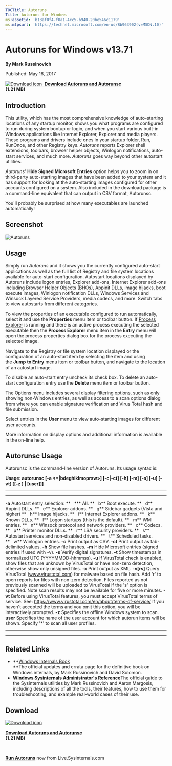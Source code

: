 ```yaml
--- 
TOCTitle: Autoruns
Title: Autoruns for Windows
ms:assetid: 'b13af0f4-f0a1-4cc5-b940-20be546c1179'
ms:mtpsurl: 'https://technet.microsoft.com/en-us/Bb963902(v=MSDN.10)'
---
```


Autoruns for Windows v13.71
===========================

**By Mark Russinovich**

Published: May 16, 2017

[![Download
icon](/media/landing/sysinternals/download_sm.png)
 **Download Autoruns and Autorunsc**  
](https://download.sysinternals.com/files/autoruns.zip)**(1.21 MB)**


<div>

## Introduction

This utility, which has the most comprehensive knowledge of
auto-starting locations of any startup monitor, shows you what programs
are configured to run during system bootup or login, and when you start
various built-in Windows applications like Internet Explorer, Explorer
and media players. These programs and drivers include ones in your
startup folder, Run, RunOnce, and other Registry keys.
*Autoruns* reports Explorer shell extensions, toolbars, browser helper
objects, Winlogon notifications, auto-start services, and much
more. *Autoruns* goes way beyond other autostart utilities.

*Autoruns*' **Hide Signed Microsoft Entries** option helps you to zoom
in on third-party auto-starting images that have been added to your
system and it has support for looking at the auto-starting images
configured for other accounts configured on a system. Also included in
the download package is a command-line equivalent that can output in CSV
format, Autorunsc.

You'll probably be surprised at how many executables are launched
automatically!

## Screenshot

![Autoruns](/media/landing/sysinternals/autoruns_v13.png "Autoruns")

## Usage

Simply run *Autoruns* and it shows you the currently configured
auto-start applications as well as the full list of Registry and file
system locations available for auto-start configuration. Autostart
locations displayed by Autoruns include logon entries, Explorer add-ons,
Internet Explorer add-ons including Browser Helper Objects (BHOs),
Appinit DLLs, image hijacks, boot execute images, Winlogon notification
DLLs, Windows Services and Winsock Layered Service Providers, media
codecs, and more. Switch tabs to view autostarts from different
categories.

To view the properties of an executable configured to run automatically,
select it and use the **Properties** menu item or toolbar button. If
[Process
Explorer](process-explorer.md) is
running and there is an active process executing the selected executable
then the **Process Explorer** menu item in the **Entry** menu will open
the process properties dialog box for the process executing the selected
image.

Navigate to the Registry or file system location displayed or the
configuration of an auto-start item by selecting the item and using
the **Jump** **to Entry** menu item or toolbar button, and navigate to
the location of an autostart image.

To disable an auto-start entry uncheck its check box. To delete an
auto-start configuration entry use the **Delete** menu item or toolbar
button.

The Options menu includes several display filtering options, such as
only showing non-Windows entries, as well as access to a scan options
dialog from where you can enable signature verification and Virus Total
hash and file submission.

Select entries in the **User** menu to view auto-starting images for
different user accounts.

More information on display options and additional information is
available in the on-line help.  

## Autorunsc Usage

Autorunsc is the command-line version of Autoruns. Its usage syntax is:

**Usage: autorunsc \[-a &lt;\*|bdeghiklmoprsw&gt;\] \[-c|-ct\] \[-h\]
\[-m\] \[-s\] \[-u\] \[-vt\] \[\[-z \] | \[user\]\]\]**

 
-------------- 
-----------------------------------------------------------------------------------------------------------------------------------------------------------------------------------------------------------------------------------------------------------------------------------------------------------
  **-a**         Autostart entry selection:
  **   \***      All.
  **   b**       Boot execute.
  **   d**       Appinit DLLs.
  **   e**       Explorer addons.
  **   g**       Sidebar gadgets (Vista and higher)
  **   h**       Image hijacks.
  **   i**       Internet Explorer addons.
  **   k**       Known DLLs.
  **   l**       Logon startups (this is the default).
  **   m**       WMI entries.
  **   n**       Winsock protocol and network providers.
  **   o**       Codecs.
  **   p**       Printer monitor DLLs.
  **   r**       LSA security providers.
  **   s**       Autostart services and non-disabled drivers.
  **   t**       Scheduled tasks.
  **   w**       Winlogon entries.
  **-c**         Print output as CSV.
  **-ct**        Print output as tab-delimited values.
  **-h**         Show file hashes.
  **-m**         Hide Microsoft entries (signed entries if used with -v).
  **-s**         Verify digital signatures.
  **-t**         Show timestamps in normalized UTC (YYYYMMDD-hhmmss).
  **-u**         If VirusTotal check is enabled, show files that are unknown by VirusTotal or have non-zero detection, otherwise show only unsigned files.
  **-x**         Print output as XML.
  **-v\[rs\]**   Query VirusTotal (www.virustotal.com) for malware based on file hash. Add 'r' to open reports for files with non-zero detection. Files reported as not previously scanned will be uploaded to VirusTotal if the 's' option is specified. Note scan results may not be available for five or more minutes.
  **-vt**        Before using VirusTotal features, you must accept VirusTotal terms of service. See: https://www.virustotal.com/en/about/terms-of-service/ If you haven't accepted the terms and you omit this option, you will be interactively prompted.
  **-z**         Specifies the offline Windows system to scan.
  **user**       Specifies the name of the user account for which autorun items will be shown. Specify '\*' to scan all user profiles.
 
-------------- 
-----------------------------------------------------------------------------------------------------------------------------------------------------------------------------------------------------------------------------------------------------------------------------------------------------------




## Related Links

-   **[Windows Internals Book](~/learn/windows-internals.md)  
    **The official updates and errata page for the definitive book on
    Windows internals, by Mark Russinovich and David Solomon.
-   [**Windows Sysinternals Administrator's Reference**](../troubleshooting-book.md)The
    official guide to the Sysinternals utilities by Mark Russinovich and
    Aaron Margosis, including descriptions of all the tools, their
    features, how to use them for troubleshooting, and example
    real-world cases of their use.



## Download

[![Download
icon](/media/landing/sysinternals/download_sm.png "Download")
](https://download.sysinternals.com/files/autoruns.zip)

[**Download Autoruns and Autorunsc**  
](https://download.sysinternals.com/files/autoruns.zip)**(1.21 MB)**

 

[**Run Autoruns**](https://live.sysinternals.com/autoruns.exe) now from
Live.Sysinternals.com

